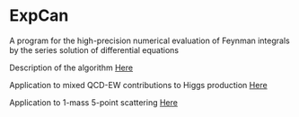 
# ExpCan

A program for the high-precision numerical evaluation of Feynman integrals by the series solution of differential equations

Description of the algorithm [Here](https://arxiv.org/pdf/1907.13234.pdf)

Application to mixed QCD-EW contributions to Higgs production [Here](https://arxiv.org/pdf/2010.09451.pdf)

Application to 1-mass 5-point scattering [Here](https://arxiv.org/pdf/2005.04195.pdf)
